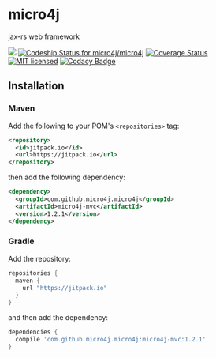 # micro4j

jax-rs web framework

[![](https://jitpack.io/v/micro4j/micro4j.svg)](https://jitpack.io/#micro4j/micro4j) [ ![Codeship Status for micro4j/micro4j](https://codeship.com/projects/142e4c10-f9df-0133-a3d7-124ad23604b3/status?branch=master)](https://codeship.com/projects/151397) [![Coverage Status](https://coveralls.io/repos/github/micro4j/micro4j/badge.svg?branch=master)](https://coveralls.io/github/micro4j/micro4j?branch=master) [![MIT licensed](https://img.shields.io/badge/license-MIT-blue.svg)](https://github.com/micro4j/micro4j/blob/master/LICENSE.md) [![Codacy Badge](https://api.codacy.com/project/badge/Grade/6ecf755f7f204717aa9f988d20f772da)](https://www.codacy.com/app/admin_20/micro4j?utm_source=github.com&amp;utm_medium=referral&amp;utm_content=micro4j/micro4j&amp;utm_campaign=Badge_Grade)

## Installation

### Maven

Add the following to your POM's `<repositories>` tag:

```xml
<repository>
  <id>jitpack.io</id>
  <url>https://jitpack.io</url>
</repository>
```

then add the following dependency:

```xml
<dependency>
  <groupId>com.github.micro4j.micro4j</groupId>
  <artifactId>micro4j-mvc</artifactId>
  <version>1.2.1</version>
</dependency>
```

### Gradle

Add the repository:

```groovy
repositories {
  maven {
    url "https://jitpack.io"
  }
}
```

and then add the dependency:

```groovy
dependencies {
  compile 'com.github.micro4j.micro4j:micro4j-mvc:1.2.1'
}
```

